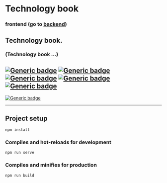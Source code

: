 # Technology book 
### frontend (go to [backend](https://github.com/nijepa/studio88_backend/))

## Technology book.
### (Technology book ...)

## [![Generic badge](https://img.shields.io/badge/HTML-E34F26.svg?style=plastic&logo=HTML5&logoColor=white)](https://developer.mozilla.org/en-US/docs/Web/Guide/HTML/HTML5) [![Generic badge](https://img.shields.io/badge/CSS-blue.svg?style=plastic&logo=CSS3)](https://www.tutorialrepublic.com/css-tutorial/) [![Generic badge](https://img.shields.io/badge/Sass-CC6699?style=plastic&logo=sass&logoColor=white)](https://www.tutorialrepublic.com/css-tutorial/) [![Generic badge](https://img.shields.io/badge/JavaScript-323330.svg?style=plastic&logo=JavaScript)](https://developer.mozilla.org/en-US/docs/Web/JavaScript) [![Generic badge](https://img.shields.io/badge/Vue.js-35495E?style=plastic&logo=vue.js&logoColor=4FC08D)](https://vuejs.org/)

[![Generic badge](https://img.shields.io/badge/Live%20demo%20at-GitHub%20Pages-blueviolet.svg?style=for-the-badge&logo=GitHub)](https://nijepa.github.io/studio88_frontend/#/)

<hr>

## Project setup
```
npm install
```

### Compiles and hot-reloads for development
```
npm run serve
```

### Compiles and minifies for production
```
npm run build
```